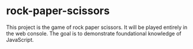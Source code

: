 # rock-paper-scissors
This project is the game of rock paper scissors. It will be played entirely in the web console. The goal is to demonstrate foundational knowledge of JavaScript.
